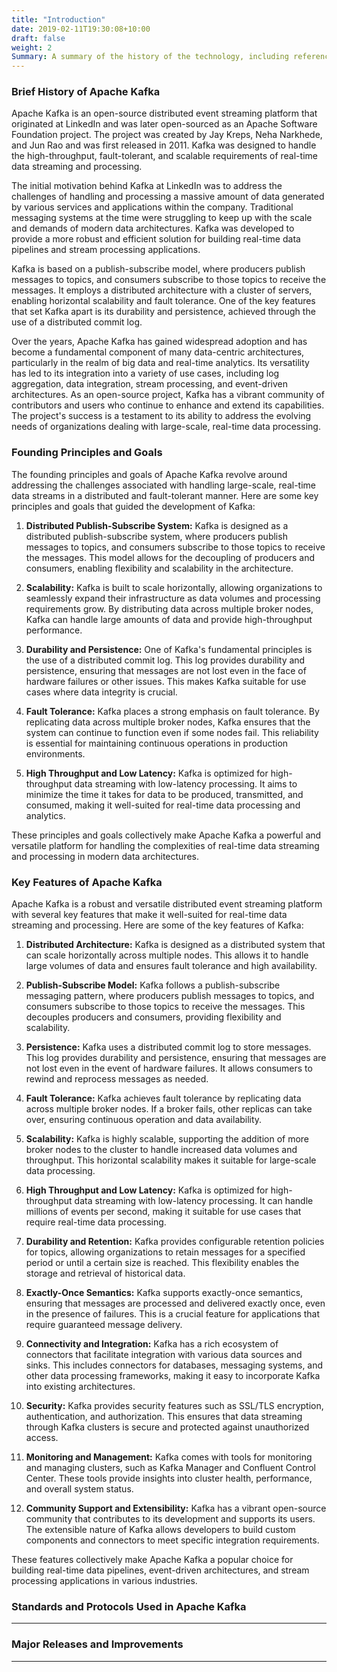 ```yaml
---
title: "Introduction"
date: 2019-02-11T19:30:08+10:00
draft: false
weight: 2
Summary: A summary of the history of the technology, including references and discussion of any relevant standards This does not have to be long, but it should be complete – summarize the history and the adopted standards (and by what standards organization)
---
```


### **Brief History of Apache Kafka**

Apache Kafka is an open-source distributed event streaming platform that originated at LinkedIn and was later open-sourced as an Apache Software Foundation project. The project was created by Jay Kreps, Neha Narkhede, and Jun Rao and was first released in 2011. Kafka was designed to handle the high-throughput, fault-tolerant, and scalable requirements of real-time data streaming and processing.

The initial motivation behind Kafka at LinkedIn was to address the challenges of handling and processing a massive amount of data generated by various services and applications within the company. Traditional messaging systems at the time were struggling to keep up with the scale and demands of modern data architectures. Kafka was developed to provide a more robust and efficient solution for building real-time data pipelines and stream processing applications.

Kafka is based on a publish-subscribe model, where producers publish messages to topics, and consumers subscribe to those topics to receive the messages. It employs a distributed architecture with a cluster of servers, enabling horizontal scalability and fault tolerance. One of the key features that set Kafka apart is its durability and persistence, achieved through the use of a distributed commit log.

Over the years, Apache Kafka has gained widespread adoption and has become a fundamental component of many data-centric architectures, particularly in the realm of big data and real-time analytics. Its versatility has led to its integration into a variety of use cases, including log aggregation, data integration, stream processing, and event-driven architectures. As an open-source project, Kafka has a vibrant community of contributors and users who continue to enhance and extend its capabilities. The project's success is a testament to its ability to address the evolving needs of organizations dealing with large-scale, real-time data processing.

### **Founding Principles and Goals**

The founding principles and goals of Apache Kafka revolve around addressing the challenges associated with handling large-scale, real-time data streams in a distributed and fault-tolerant manner. Here are some key principles and goals that guided the development of Kafka:

1. **Distributed Publish-Subscribe System:**
   Kafka is designed as a distributed publish-subscribe system, where producers publish messages to topics, and consumers subscribe to those topics to receive the messages. This model allows for the decoupling of producers and consumers, enabling flexibility and scalability in the architecture.

2. **Scalability:**
   Kafka is built to scale horizontally, allowing organizations to seamlessly expand their infrastructure as data volumes and processing requirements grow. By distributing data across multiple broker nodes, Kafka can handle large amounts of data and provide high-throughput performance.

3. **Durability and Persistence:**
   One of Kafka's fundamental principles is the use of a distributed commit log. This log provides durability and persistence, ensuring that messages are not lost even in the face of hardware failures or other issues. This makes Kafka suitable for use cases where data integrity is crucial.

4. **Fault Tolerance:**
   Kafka places a strong emphasis on fault tolerance. By replicating data across multiple broker nodes, Kafka ensures that the system can continue to function even if some nodes fail. This reliability is essential for maintaining continuous operations in production environments.

5. **High Throughput and Low Latency:**
   Kafka is optimized for high-throughput data streaming with low-latency processing. It aims to minimize the time it takes for data to be produced, transmitted, and consumed, making it well-suited for real-time data processing and analytics.

These principles and goals collectively make Apache Kafka a powerful and versatile platform for handling the complexities of real-time data streaming and processing in modern data architectures.

### **Key Features of Apache Kafka**

Apache Kafka is a robust and versatile distributed event streaming platform with several key features that make it well-suited for real-time data streaming and processing. Here are some of the key features of Kafka:

1. **Distributed Architecture:**
   Kafka is designed as a distributed system that can scale horizontally across multiple nodes. This allows it to handle large volumes of data and ensures fault tolerance and high availability.

2. **Publish-Subscribe Model:**
   Kafka follows a publish-subscribe messaging pattern, where producers publish messages to topics, and consumers subscribe to those topics to receive the messages. This decouples producers and consumers, providing flexibility and scalability.

3. **Persistence:**
   Kafka uses a distributed commit log to store messages. This log provides durability and persistence, ensuring that messages are not lost even in the event of hardware failures. It allows consumers to rewind and reprocess messages as needed.

4. **Fault Tolerance:**
   Kafka achieves fault tolerance by replicating data across multiple broker nodes. If a broker fails, other replicas can take over, ensuring continuous operation and data availability.

5. **Scalability:**
   Kafka is highly scalable, supporting the addition of more broker nodes to the cluster to handle increased data volumes and throughput. This horizontal scalability makes it suitable for large-scale data processing.

6. **High Throughput and Low Latency:**
   Kafka is optimized for high-throughput data streaming with low-latency processing. It can handle millions of events per second, making it suitable for use cases that require real-time data processing.

7. **Durability and Retention:**
   Kafka provides configurable retention policies for topics, allowing organizations to retain messages for a specified period or until a certain size is reached. This flexibility enables the storage and retrieval of historical data.

8. **Exactly-Once Semantics:**
   Kafka supports exactly-once semantics, ensuring that messages are processed and delivered exactly once, even in the presence of failures. This is a crucial feature for applications that require guaranteed message delivery.

9. **Connectivity and Integration:**
   Kafka has a rich ecosystem of connectors that facilitate integration with various data sources and sinks. This includes connectors for databases, messaging systems, and other data processing frameworks, making it easy to incorporate Kafka into existing architectures.

10. **Security:**
    Kafka provides security features such as SSL/TLS encryption, authentication, and authorization. This ensures that data streaming through Kafka clusters is secure and protected against unauthorized access.

11. **Monitoring and Management:**
    Kafka comes with tools for monitoring and managing clusters, such as Kafka Manager and Confluent Control Center. These tools provide insights into cluster health, performance, and overall system status.

12. **Community Support and Extensibility:**
    Kafka has a vibrant open-source community that contributes to its development and supports its users. The extensible nature of Kafka allows developers to build custom components and connectors to meet specific integration requirements.

These features collectively make Apache Kafka a popular choice for building real-time data pipelines, event-driven architectures, and stream processing applications in various industries.

### **Standards and Protocols Used in Apache Kafka**

---

### **Major Releases and Improvements**

---

